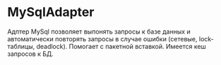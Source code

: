 # MySqlAdapter
Адптер MySql позволяет выпонять запросы к базе данных и автоматически повторять запросы в случае ошибки (сетевые, lock-таблицы, deadlock). 
Помогает с пакетной вставкой.
Имеется кеш запросов к БД.

